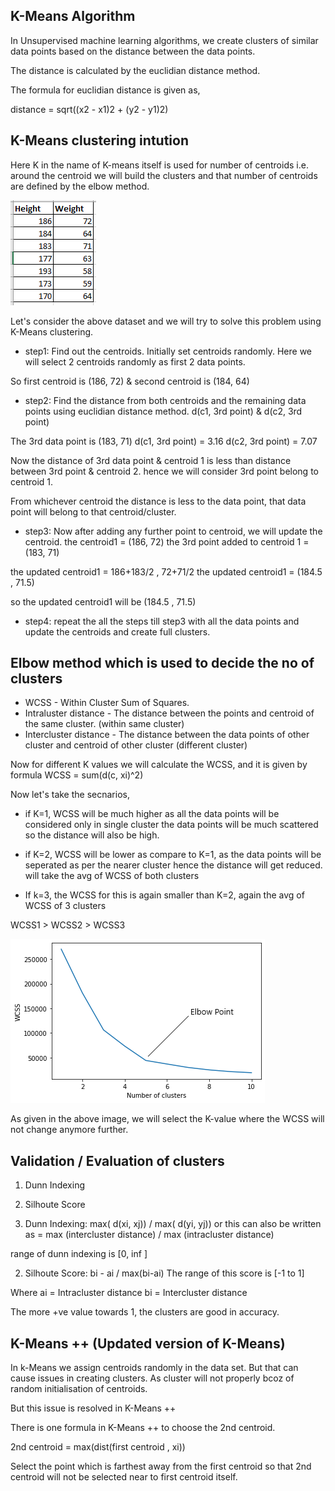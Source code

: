 ## K-Means Algorithm

In Unsupervised machine learning algorithms, we create clusters of similar data points based on the distance between the data points.

The distance is calculated by the euclidian distance method.

The formula for euclidian distance is given as,

distance = sqrt((x2 - x1)2 + (y2 - y1)2)

## K-Means clustering intution

Here K in the name of K-means itself is used for number of centroids i.e. around the centroid we will build the clusters
and that number of centroids are defined by the elbow method.

![Alt text](image.png)

Let's consider the above dataset and we will try to solve this problem using K-Means clustering.

- step1: Find out the centroids. Initially set centroids randomly. Here we will select 2 centroids randomly as first 2 data points.

So first centroid is (186, 72) & second centroid is (184, 64)

- step2: Find the distance from both centroids and the remaining data points using euclidian distance method.
d(c1, 3rd point) & d(c2, 3rd point)

The 3rd data point is (183, 71)
d(c1, 3rd point) = 3.16
d(c2, 3rd point) = 7.07

Now the distance of 3rd data point & centroid 1 is less than distance between 3rd point & centroid 2.
hence we will consider 3rd point belong to centroid 1.

From whichever centroid the distance is less to the data point, that data point will belong to that centroid/cluster.


- step3: Now after adding any further point to centroid, we will update the centroid.
the centroid1 = (186, 72)
the 3rd point added to centroid 1 = (183, 71)

the updated centroid1 = 186+183/2 , 72+71/2
the updated centroid1 = (184.5 , 71.5)

so the updated centroid1 will be (184.5 , 71.5)


- step4: repeat the all the steps till step3 with all the data points and update the centroids and create full clusters.


## Elbow method which is used to decide the no of clusters

- WCSS - Within Cluster Sum of Squares.
- Intraluster distance - The distance between the points and centroid of the same cluster. (within same cluster)
- Intercluster distance - The distance between the data points of other cluster and centroid of other cluster (different cluster)

Now for different K values we will calculate the WCSS, and it is given by formula
WCSS = sum(d(c, xi)^2)

Now let's take the secnarios,

- if K=1, WCSS will be much higher as all the data points will be considered only in single cluster the data points will be much scattered so the distance will also be high.

- if K=2, WCSS will be lower as compare to K=1, as the data points will be seperated as per the nearer cluster hence the distance will get reduced. will take the avg of WCSS of both clusters

- If k=3, the WCSS for this is again smaller than K=2, again the avg of WCSS of 3 clusters

WCSS1 > WCSS2 > WCSS3

![Alt text](<43191elbow_img (1).png>)

As given in the above image, we will select the K-value where the WCSS will not change anymore further.


## Validation / Evaluation of clusters

1) Dunn Indexing
2) Silhoute Score

1) Dunn Indexing: max( d(xi, xj)) / max( d(yi, yj))
or this can also be written as 
= max (intercluster distance) / max (intracluster distance)

range of dunn indexing is [0, inf   ]

2) Silhoute Score: bi - ai / max(bi-ai) 
The range of this score is [-1 to 1]

Where ai = Intracluster distance
bi = Intercluster distance

The more +ve value towards 1, the clusters are good in accuracy.


## K-Means ++ (Updated version of K-Means)

In k-Means we assign centroids randomly in the data set. But that can cause issues in creating clusters.
As cluster will not properly bcoz of random initialisation of centroids.

But this issue is resolved in K-Means ++

There is one formula in K-Means ++ to choose the 2nd centroid.

2nd centroid = max(dist(first centroid , xi))

Select the point which is farthest away from the first centroid so that 2nd centroid will not be selected near to first centroid itself.


